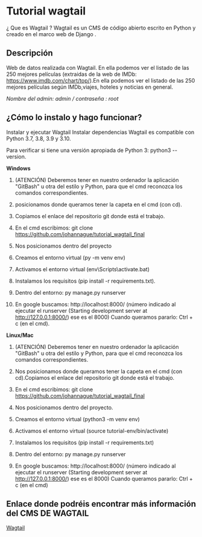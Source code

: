 # Tutorial wagtail

¿ Que es Wagtail ? Wagtail es un CMS de código abierto escrito en Python y creado en el marco web de Django .



## Descripción
Web de datos realizada con Wagtail. En ella podemos ver el listado de las 250 mejores películas (extraidas de la web de IMDb: https://www.imdb.com/chart/top/).En ella podemos ver el listado de las 250 mejores películas según IMDb,viajes, hoteles y noticias en general.

*Nombre del admin: admin / contraseña : root*

## ¿Cómo lo instalo y hago funcionar?
Instalar y ejecutar Wagtail
Instalar dependencias Wagtail es compatible con Python 3.7, 3.8, 3.9 y 3.10. 

Para verificar si tiene una versión apropiada de Python 3:
python3 --version.

**Windows**
1. (ATENCIÓN) Deberemos tener en nuestro ordenador la aplicación "GitBash" u otra del estilo y Python, para que el cmd reconozca los comandos correspondientes.

1. posicionamos donde queramos tener la capeta en el cmd (con cd).
1. Copiamos el enlace del repositorio git donde está el trabajo.
1. En el cmd escribimos: git clone https://github.com/johannague/tutorial_wagtail_final
1. Nos posicionamos dentro del proyecto
1. Creamos el entorno virtual (py -m venv env)
1. Activamos el entorno virtual (env\Scripts\activate.bat)
1. Instalamos los requisitos (pip install -r requirements.txt).
1. Dentro del entorno: py manage.py runserver
1. En google buscamos: http://localhost:8000/ (número indicado al ejecutar el runserver (Starting development server at http://127.0.0.1:8000/) ese es el 8000)
Cuando queramos pararlo: Ctrl + c (en el cmd).

**Linux/Mac**
1. (ATENCIÓN) Deberemos tener en nuestro ordenador la aplicación "GitBash" u otra del estilo y Python, para que el cmd reconozca los comandos correspondientes.

1. Nos posicionamos donde queramos tener la capeta en el cmd (con cd).Copiamos el enlace del repositorio git donde está el trabajo.
1. En el cmd escribimos: git clone https://github.com/johannague/tutorial_wagtail_final
1. Nos posicionamos dentro del proyecto.
1. Creamos el entorno virtual (python3 -m venv env)
1. Activamos el entorno virtual (source tutorial-env/bin/activate)
1. Instalamos los requisitos (pip install -r requirements.txt)
1. Dentro del entorno: py manage.py runserver
1. En google buscamos: http://localhost:8000/ (número indicado al ejecutar el runserver (Starting development server at http://127.0.0.1:8000/) ese es el 8000)
Cuando queramos pararlo: Ctrl + c (en el cmd)

## Enlace donde podréis encontrar más información del CMS DE WAGTAIL
[Wagtail](https://wagtail.org/)

